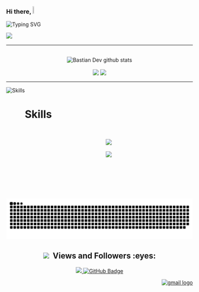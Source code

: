 <!--Title @bastndev-->
### Hi there, <img src="https://github.com/TheDudeThatCode/TheDudeThatCode/blob/master/Assets/Hi.gif" height="4%" width="4%" > 


![Typing SVG](https://readme-typing-svg.herokuapp.com/?color=00b3ff&size=35&center=true&vCenter=true&width=1000&lines=I'm+Yuto+Sekiguchi;I'm+from+Japan;)

![](https://github-profile-summary-cards.vercel.app/api/cards/profile-details?username=YutoSekiguchi&theme=synthwave)

<hr>
<!--Graph-->
<br>
<!--Skill And More Information--> 

<div align="center">  
  <img width="60%" src="https://github-readme-stats.vercel.app/api?username=YutoSekiguchi&show_icons=true&count_private=true&hide_border=true&theme=synthwave" alt="Bastian Dev github stats" /> 
</div>
  <br>
<div align="center">  
    <img width="40%" src="https://github-readme-streak-stats.herokuapp.com?user=YutoSekiguchi&theme=synthwave&hide_border=true&border_radius=5" />
    <img width="40%" src="https://github-profile-trophy.vercel.app/?username=YutoSekiguchi&theme=synthwave&row=2&column=4" />
  </div>
<hr>

<img align='left' height='300' src='https://raw.githubusercontent.com/MosFazli/MosFazli/main/assets/programmer.gif' alt='Skills'>


<br>
<h1>Skills</h1>
<br>
<p align="center">
  <a href="https://skillicons.dev">
    <img src="https://skillicons.dev/icons?i=git,vscode,html,css,sass,tailwind,js,ts,materialui,react,vue,nodejs,nuxtjs,nextjs,nginx" />
  </a>
</p>
<p align="center">
  <a href="https://skillicons.dev">
    <img src="https://skillicons.dev/icons?i=python,tensorflow,django,fastapi,mysql,go,ruby,rails,php,vite,docker,firebase,dart,flutter" />
  </a>
</p>



<div align="center" justify="center">  
  <img width="100%" src="https://github.com/Platane/snk/raw/output/github-contribution-grid-snake.svg" />
<!--   <img src="https://raw.githubusercontent.com/NdekoCode/NdekoCode/main/assets/img/banner-fullstack.gif" width="20%"> -->
</div>


<h2 align="center"> <img src="https://media.giphy.com/media/iY8CRBdQXODJSCERIr/giphy.gif" width="35px">&nbsp; Views and Followers :eyes:</h2>

<p align="center">
    
<a href="https://github.com/YutoSekiguchi/github-profile-views-counter">
    <img src="https://komarev.com/ghpvc/?username=YutoSekiguchi">
</a>
    <a href="https://github.com/YutoSekiguchi?tab=followers">
        <img src="https://img.shields.io/github/followers/YutoSekiguchi?label=Followers&style=social" alt="GitHub Badge">
    </a>
</p>

<div align="right">
  <a href="mailto:yuutosekiguchi@gmail.com" target="_blank">
    <img src="https://raw.githubusercontent.com/maurodesouza/profile-readme-generator/master/src/assets/icons/social/gmail/default.svg" width="52" height="40" alt="gmail logo"  />
  </a>
</div>

